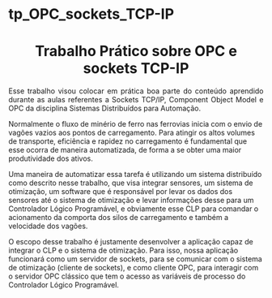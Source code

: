 # tp_OPC_sockets_TCP-IP


<h1 align="center">
     Trabalho Prático sobre OPC e sockets TCP-IP</a>
</h1>

<p align="justify">Esse trabalho visou colocar em prática boa parte do conteúdo aprendido durante as
aulas referentes a Sockets TCP/IP, Component Object Model e OPC da disciplina Sistemas Distribuídos para Automação.

Normalmente o fluxo de minério de ferro nas ferrovias inicia com o envio de vagões
vazios aos pontos de carregamento. Para atingir os altos volumes de transporte, eficiência
e rapidez no carregamento é fundamental que esse ocorra de maneira automatizada, de
forma a se obter uma maior produtividade dos ativos.

Uma maneira de automatizar essa tarefa é utilizando um sistema distribuído como
descrito nesse trabalho, que visa integrar sensores, um sistema de otimização, um software
que é responsável por levar os dados dos sensores até o sistema de otimização e levar
informações desse para um Controlador Lógico Programável, e obviamente esse CLP para
comandar o acionamento da comporta dos silos de carregamento e também a velocidade
dos vagões.

O escopo desse trabalho é justamente desenvolver a aplicação capaz de integrar o
CLP e o sistema de otimização. Para isso, nossa aplicação funcionará como um servidor
de sockets, para se comunicar com o sistema de otimização (cliente de sockets), e como
cliente OPC, para interagir com o servidor OPC clássico que tem o acesso as variáveis de
processo do Controlador Lógico Programável.
 </p>
